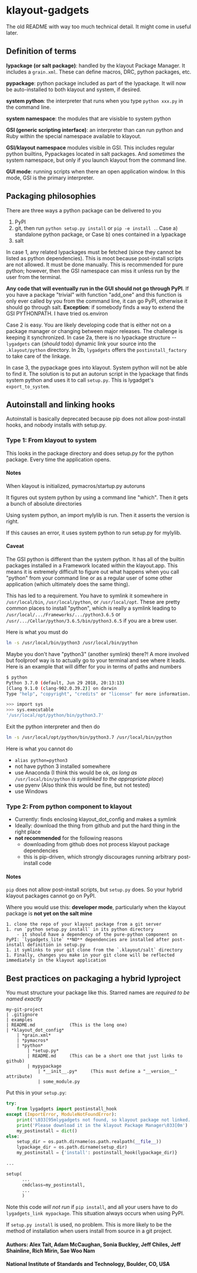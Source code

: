 # klayout-gadgets

The old README with way too much technical detail. It might come in useful later.


## Definition of terms
**lypackage (or salt package)**: handled by the klayout Package Manager. It includes a `grain.xml`. These can define macros, DRC, python packages, etc.

**pypackage**: python package included as part of the lypackage. It will now be auto-installed to both klayout and system, if desired.

**system python**: the interpreter that runs when you type `python xxx.py` in the command line.

**system namespace**: the modules that are visisble to system python

**GSI (generic scripting interface)**: an interpreter than can run python and Ruby within the special namespace available to klayout.

**GSI/klayout namespace** modules visible in GSI. This includes regular python builtins, Pypackages located in salt packages. And *sometimes* the system namespace, but only if you launch klayout from the command line.

**GUI mode**: running scripts when there an open application window. In this mode, GSI is the primary interpreter.


## Packaging philosophies
There are three ways a python package can be delivered to you

1. PyPI
2. git, then run `python setup.py install` or `pip -e install .`. Case a) standalone python package, or Case b) ones contained in a lypackage
3. salt

In case 1, any related lypackages must be fetched (since they cannot be listed as python dependencies). This is moot because post-install scripts are not allowed. It must be done manually. This is recommended for pure python; however, then the GSI namespace can miss it unless run by the user from the terminal.

**Any code that will eventually run in the GUI should not go through PyPI**. If you have a package "trivial" with function "add_one" and this function is only ever called by you from the command line, it can go PyPI, otherwise it should go through salt. **Exception**: if somebody finds a way to extend the GSI PYTHONPATH. I have tried os.environ

Case 2 is easy. You are likely developing code that is either not on a package manager or changing between major releases. The challenge is keeping it synchronized. In case 2a, there is no lypackage structure -- `lygadgets` can (*should* todo) dynamic link your source into the `.klayout/python` directory. In 2b, `lygadgets` offers the `postinstall_factory` to take care of the linkage.

In case 3, the pypackage goes into klayout. System python will not be able to find it. The solution is to put an autorun script in the lypackage that finds system python and uses it to call `setup.py`. This is lygadget's `export_to_system`.


## Autoinstall and linking hooks
Autoinstall is basically deprecated because pip does not allow post-install hooks, and nobody installs with setup.py.

### Type 1: From klayout to system
This looks in the package directory and does setup.py for the python package. Every time the application opens.

#### Notes
When klayout is initialized, pymacros/startup.py autoruns

It figures out system python by using a command line "which". Then it gets a bunch of absolute directories

Using system python, an import mylylib is run. Then it asserts the version is right.

If this causes an error, it uses system python to run setup.py for mylylib.

#### Caveat
The GSI python is different than the system python. It has all of the builtin packages installed in a Framework located within the klayout.app. This means it is extremely difficult to figure out what happens when you call "python" from your command line or as a regular user of some other application (which ultimately does the same thing).

This has led to a requirement. You have to symlink it somewhere in `/usr/local/bin`, `/usr/local/python`, or `/usr/local/opt`. These are pretty common places to install "python", which is really a symlink leading to `/usr/local/.../Frameworks/.../python3.6.5` or `/usr/.../Cellar/python/3.6.5/bin/python3.6.5` if you are a brew user.

Here is what you must do

```bash
ln -s /usr/local/bin/python3 /usr/local/bin/python
```

Maybe you don't have "python3" (another symlink) there?! A more involved but foolproof way is to actually go to your terminal and see where it leads. Here is an example that will differ for you in terms of paths and numbers

```bash
$ python
Python 3.7.0 (default, Jun 29 2018, 20:13:13)
[Clang 9.1.0 (clang-902.0.39.2)] on darwin
Type "help", "copyright", "credits" or "license" for more information.

>>> import sys
>>> sys.executable
'/usr/local/opt/python/bin/python3.7'
```

Exit the python interpreter and then do

```bash
ln -s /usr/local/opt/python/bin/python3.7 /usr/local/bin/python
```

Here is what you cannot do

- `alias python=python3`
- not have python 3 installed somewhere
- use Anaconda (I think this would be ok, *as long as* `/usr/local/bin/python` *is symlinked to the appropriate place*)
- use pyenv (Also think this would be fine, but not tested)
- use Windows



### Type 2: From python component to klayout

- Currently: finds enclosing klayout_dot_config and makes a symlink
- Ideally: download the thing from github and put the hard thing in the right place
- **not recommended** for the following reasons
    - downloading from github does not process klayout package dependencies
    - this is pip-driven, which strongly discourages running arbitrary post-install code

#### Notes
`pip` does not allow post-install scripts, but `setup.py` does. So your hybrid klayout packages cannot go on PyPI.

Where you would use this: **developer mode**, particularly when the klayout package is **not yet on the salt mine**

    1. clone the repo of your klayout package from a git server
    1. run `python setup.py install` in its python directory
        - it should have a dependency of the pure-python component on PyPI: `lygadgets_lite` **NO** dependencies are installed after post-install definition in setup.py
    1. it symlinks to your git clone from the `.klayout/salt` directory
    1. Finally, changes you make in your git clone will be reflected immediately in the klayout application


## Best practices on packaging a hybrid lyproject
You must structure your package like this. Starred names are *required to be named exactly*

```
my-git-project
| .gitignore
| examples
| README.md             (This is the long one)
| *klayout_dot_config*
    | *grain.xml*
    | *pymacros*
    | *python*
        | *setup.py*
        | README.md     (This can be a short one that just links to github)
        | mypypackage
            | *__init__.py*     (This must define a "__version__" attribute)
            | some_module.py
```

Put this in your `setup.py`:

```python
try:
    from lygadgets import postinstall_hook
except (ImportError, ModuleNotFoundError):
    print('\033[95mlygadgets not found, so klayout package not linked.')
    print('Please download it in the klayout Package Manager\033[0m')
    my_postinstall = dict()
else:
    setup_dir = os.path.dirname(os.path.realpath(__file__))
    lypackage_dir = os.path.dirname(setup_dir)
    my_postinstall = {'install': postinstall_hook(lypackage_dir)}

...

setup(
      ...
      cmdclass=my_postinstall,
      ...
      )
```

Note this code *will not run* if `pip install`, and all your users have to do `lygadgets_link mypackage`. This situation always occurs when using PyPI.

If `setup.py install` is used, no problem. This is more likely to be the method of installation when users install from source in a git project.


#### Authors: Alex Tait, Adam McCaughan, Sonia Buckley, Jeff Chiles, Jeff Shainline, Rich Mirin, Sae Woo Nam
#### National Institute of Standards and Technology, Boulder, CO, USA

